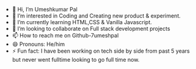 - 👋 Hi, I’m Umeshkumar Pal
- 👀 I’m interested in Coding and Creating new product & experiment.
- 🌱 I’m currently learning HTML,CSS & Vanilla Javascript.
- 💞️ I’m looking to collaborate on Full stack development projects
- 📫 How to reach me on Github-7umeshpal
- 😄 Pronouns: He/him
- ⚡ Fun fact: I have been working on tech side by side from past 5 years but never went fulltime looking to go full time now.

<!---
7umeshpal/7umeshpal is a ✨ special ✨ repository because its `README.md` (this file) appears on your GitHub profile.
You can click the Preview link to take a look at your changes.
--->
